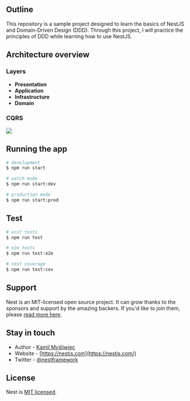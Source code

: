 ## Outline

This repository is a sample project designed to learn the basics of NestJS and Domain-Driven Design (DDD). 
Through this project, I will practice the principles of DDD while learning how to use NestJS.

## Architecture overview
### Layers
- **Presentation**
- **Application**
- **Infrastructure**
- **Domain**

### CQRS
![](./cqrs.svg)

## Running the app

```bash
# development
$ npm run start

# watch mode
$ npm run start:dev

# production mode
$ npm run start:prod
```

## Test

```bash
# unit tests
$ npm run test

# e2e tests
$ npm run test:e2e

# test coverage
$ npm run test:cov
```

## Support

Nest is an MIT-licensed open source project. It can grow thanks to the sponsors and support by the amazing backers. If you'd like to join them, please [read more here](https://docs.nestjs.com/support).

## Stay in touch

- Author - [Kamil Myśliwiec](https://kamilmysliwiec.com)
- Website - [https://nestjs.com](https://nestjs.com/)
- Twitter - [@nestframework](https://twitter.com/nestframework)

## License

Nest is [MIT licensed](LICENSE).
